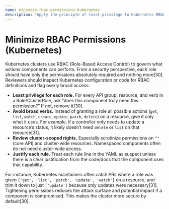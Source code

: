 ```yaml
---
name: minimize-rbac-permissions-kubernetes
description: "Apply the principle of least privilege to Kubernetes RBAC rules by only granting the minimal permissions each component needs."
---
```


# Minimize RBAC Permissions (Kubernetes)

Kubernetes clusters use RBAC (Role-Based Access Control) to govern what actions components can perform. From a security perspective, each role should have only the permissions absolutely required and nothing more[30]. Reviewers should inspect Kubernetes configuration or code for RBAC definitions and flag overly broad access:

- **Least privilege for each role.** For every API group, resource, and verb in a Role/ClusterRole, ask “does this component truly need this permission?” If not, remove it[30].
- **Avoid broad verbs.** Instead of granting a role all possible actions (`get`, `list`, `watch`, `create`, `update`, `patch`, `delete`) on a resource, give it only what it uses. For example, if a controller only needs to update a resource’s status, it likely doesn’t need `delete` or `list` on that resource[31].
- **Review cluster-scoped rights.** Especially scrutinize permissions on `""` (core API) and cluster-wide resources. Namespaced components often do not need cluster-wide access.
- **Justify each rule.** Treat each rule line in the YAML as suspect unless there is a clear justification from the code/docs that the component uses that capability.

For instance, Kubernetes maintainers often catch PRs where a role was given `['get', 'list', 'patch', 'update', 'watch']` on a resource, and trim it down to just `['update']` because only updates were necessary[31]. Tightening permissions reduces the attack surface and potential impact if a component is compromised. This makes the cluster more secure by default[30].
